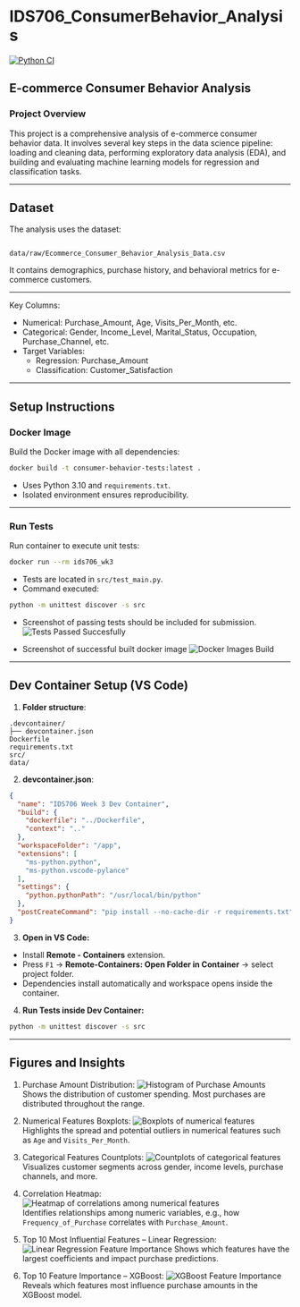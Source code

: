 # IDS706_ConsumerBehavior_Analysis

[![Python CI](https://github.com/codeteme/IDS706_ConsumerBehavior_Analysis/actions/workflows/main.yml/badge.svg)](https://github.com/codeteme/IDS706_ConsumerBehavior_Analysis/actions/workflows/main.yml)

## E-commerce Consumer Behavior Analysis

### Project Overview
This project is a comprehensive analysis of e-commerce consumer behavior data. It involves several key steps in the data science pipeline: loading and cleaning data, performing exploratory data analysis (EDA), and building and evaluating machine learning models for regression and classification tasks.

---

## Dataset
The analysis uses the dataset:

```

data/raw/Ecommerce_Consumer_Behavior_Analysis_Data.csv

````

It contains demographics, purchase history, and behavioral metrics for e-commerce customers.  

---

Key Columns:

* Numerical: Purchase_Amount, Age, Visits_Per_Month, etc.
* Categorical: Gender, Income_Level, Marital_Status, Occupation, Purchase_Channel, etc.
* Target Variables:
  * Regression: Purchase_Amount
  * Classification: Customer_Satisfaction

---

## Setup Instructions

### Docker Image
Build the Docker image with all dependencies:

```bash
docker build -t consumer-behavior-tests:latest .
````

* Uses Python 3.10 and `requirements.txt`.
* Isolated environment ensures reproducibility.

---

### Run Tests

Run container to execute unit tests:

```bash
docker run --rm ids706_wk3
```

* Tests are located in `src/test_main.py`.
* Command executed:

```bash
python -m unittest discover -s src
```

* Screenshot of passing tests should be included for submission.
![Tests Passed Succesfully](images/test_passed_ss.png)

* Screenshot of successful built docker image
![Docker Images Build](images/docker_ss.png)

---

## Dev Container Setup (VS Code)

1. **Folder structure**:

```
.devcontainer/
├── devcontainer.json
Dockerfile
requirements.txt
src/
data/
```

2. **devcontainer.json**:

```json
{
  "name": "IDS706 Week 3 Dev Container",
  "build": {
    "dockerfile": "../Dockerfile",
    "context": ".."
  },
  "workspaceFolder": "/app",
  "extensions": [
    "ms-python.python",
    "ms-python.vscode-pylance"
  ],
  "settings": {
    "python.pythonPath": "/usr/local/bin/python"
  },
  "postCreateCommand": "pip install --no-cache-dir -r requirements.txt"
}
```

3. **Open in VS Code:**

* Install **Remote - Containers** extension.
* Press `F1` → **Remote-Containers: Open Folder in Container** → select project folder.
* Dependencies install automatically and workspace opens inside the container.

4. **Run Tests inside Dev Container:**

```bash
python -m unittest discover -s src
```

---

## Figures and Insights
1. Purchase Amount Distribution:
![Histogram of Purchase Amounts](images/classification/Purchase_Amount_Hist.png)  
Shows the distribution of customer spending. Most purchases are distributed throughout the range.

2. Numerical Features Boxplots:
![Boxplots of numerical features](images/classification/Numerical_Boxplots.png)  
Highlights the spread and potential outliers in numerical features such as `Age` and `Visits_Per_Month`.

3. Categorical Features Countplots:
![Countplots of categorical features](images/classification/Categorical_Countplots.png)  
Visualizes customer segments across gender, income levels, purchase channels, and more.

4. Correlation Heatmap:
![Heatmap of correlations among numerical features](images/classification/Correlation_Heatmap.png)  
Identifies relationships among numeric variables, e.g., how `Frequency_of_Purchase` correlates with `Purchase_Amount`.

5. Top 10 Most Influential Features – Linear Regression:
![Linear Regression Feature Importance](images/classification/Top%2010%20Most%20Influential%20Features%20in%20Linear%20Regression.png)
Shows which features have the largest coefficients and impact purchase predictions.

6. Top 10 Feature Importance – XGBoost:
![XGBoost Feature Importance](images/classification/Top%2010%20Feature%20Importance%20-%20XGBoost.png)
Reveals which features most influence purchase amounts in the XGBoost model.


